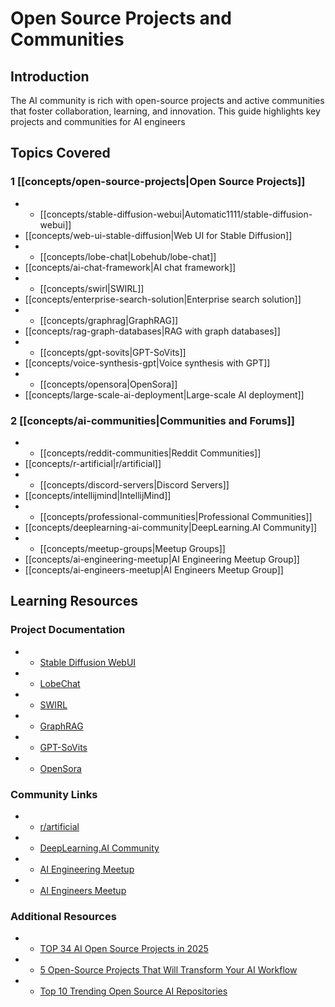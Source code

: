 # Open Source Projects and Communities

## Introduction

The AI community is rich with open-source projects and active communities that foster collaboration, learning, and
innovation. This guide highlights key projects and communities for AI engineers

## Topics Covered

### 1 \[\[concepts/open-source-projects|Open Source Projects]]

  - - \[\[concepts/stable-diffusion-webui|Automatic1111/stable-diffusion-webui]]
  - \[\[concepts/web-ui-stable-diffusion|Web UI for Stable Diffusion]]
  - - \[\[concepts/lobe-chat|Lobehub/lobe-chat]]
  - \[\[concepts/ai-chat-framework|AI chat framework]]
  - - \[\[concepts/swirl|SWIRL]]
  - \[\[concepts/enterprise-search-solution|Enterprise search solution]]
  - - \[\[concepts/graphrag|GraphRAG]]
  - \[\[concepts/rag-graph-databases|RAG with graph databases]]
  - - \[\[concepts/gpt-sovits|GPT-SoVits]]
  - \[\[concepts/voice-synthesis-gpt|Voice synthesis with GPT]]
  - - \[\[concepts/opensora|OpenSora]]
  - \[\[concepts/large-scale-ai-deployment|Large-scale AI deployment]]

### 2 \[\[concepts/ai-communities|Communities and Forums]]

  - - \[\[concepts/reddit-communities|Reddit Communities]]
  - \[\[concepts/r-artificial|r/artificial]]
  - - \[\[concepts/discord-servers|Discord Servers]]
  - \[\[concepts/intellijmind|IntellijMind]]
  - - \[\[concepts/professional-communities|Professional Communities]]
  - \[\[concepts/deeplearning-ai-community|DeepLearning.AI Community]]
  - - \[\[concepts/meetup-groups|Meetup Groups]]
  - \[\[concepts/ai-engineering-meetup|AI Engineering Meetup Group]]
  - \[\[concepts/ai-engineers-meetup|AI Engineers Meetup Group]]

## Learning Resources

### Project Documentation

  - - [Stable Diffusion WebUI](https://github.com/AUTOMATIC1111/stable-diffusion-webui)
  - - [LobeChat](https://github.com/lobehub/lobe-chat)
  - - [SWIRL](https://github.com/swirl-project/swirl)
  - - [GraphRAG](https://github.com/graphrag/graphrag)
  - - [GPT-SoVits](https://github.com/gpt-sovits/gpt-sovits)
  - - [OpenSora](https://github.com/opensora/opensora)

### Community Links

  - - [r/artificial](https://www.reddit.com/r/artificial/)
  - - [DeepLearning.AI Community](https://community.deeplearning.ai/)
  - - [AI Engineering Meetup](https://www.meetup.com/ai-engineering/)
  - - [AI Engineers Meetup](https://www.meetup.com/ai-engineers/)

### Additional Resources

  - - [TOP 34 AI Open Source Projects in 2025](https://web3.career/learn-web3/top-ai-open-source-projects)
  - - [5 Open-Source Projects That Will Transform Your AI
  Workflow](https://dev.to/fast/5-open-source-projects-that-will-transform-your-ai-workflow-190g)
  - - [Top 10 Trending Open Source AI
  Repositories](https://odsc.medium.com/top-10-trending-open-source-ai-repositories-starting-off-2025-830ac2315e78)
